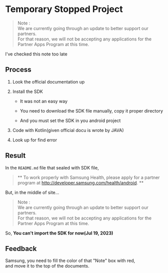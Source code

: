 # Temporary Stopped Project

> Note :  
> We are currently going through an update to better support our partners.  
> For that reason, we will not be accepting any applications for the Partner Apps Program at this time.  

I've checked this note too late

## Process

1. Look the official documentation up

1. Install the SDK

    - It was not an easy way

    - You need to download the SDK file manually, copy it proper directory

    - And you must set the SDK in you android project

1. Code with Kotlin(given official docu is wrote by JAVA)

1. Look up for find error

## Result

In the `README.md` file that sealed with SDK file,  

> ** To work properly with Samsung Health, please apply for a partner program at http://developer.samsung.com/health/android. ** 

But, in the middle of site...

> Note :  
> We are currently going through an update to better support our partners.  
> For that reason, we will not be accepting any applications for the Partner Apps Program at this time.  

So, **You can't import the SDK for now(Jul 19, 2023)**

## Feedback

Samsung, you need to fill the color of that "Note" box with red,  
and move it to the top of the documents.
